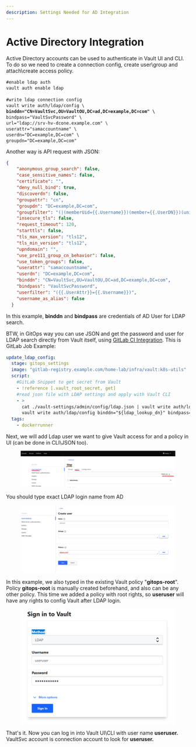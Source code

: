 ```yaml
---
description: Settings Needed for AD Integration
---
```


# Active Directory Integration

Active Directory accounts can be used to authenticate in Vault UI and CLI. To do so we need to create a connection config, create user\group and attach\create access policy.

<pre class="language-bash"><code class="lang-bash">#enable ldap auth
vault auth enable ldap

#write ldap connection config
vault write auth/ldap/config \
<strong>binddn="CN=VaultSvc,OU=VaultOU,DC=ad,DC=example,DC=com" \
</strong>bindpass="VaultSvcPassword" \
url="ldap://srv-hv-dcone.example.com" \
userattr="samaccountname" \
userdn="DC=example,DC=com" \
groupdn="DC=example,DC=com"
</code></pre>

Another way is API request with JSON:

```json
{
    "anonymous_group_search": false,
    "case_sensitive_names": false,
    "certificate": "",
    "deny_null_bind": true,
    "discoverdn": false,
    "groupattr": "cn",
    "groupdn": "DC=example,DC=com",
    "groupfilter": "(|(memberUid={{.Username}})(member={{.UserDN}})(uniqueMember={{.UserDN}}))",
    "insecure_tls": false,
    "request_timeout": 120,
    "starttls": false,
    "tls_max_version": "tls12",
    "tls_min_version": "tls12",
    "upndomain": "",
    "use_pre111_group_cn_behavior": false,
    "use_token_groups": false,
    "userattr": "samaccountname",
    "userdn": "DC=example,DC=com",
    "binddn": "CN=VaultSvc,OU=VaultOU,DC=ad,DC=example,DC=com",
    "bindpass": "VaultSvcPassword",
    "userfilter": "({{.UserAttr}}={{.Username}})",
    "username_as_alias": false
  }
```

In this example, **binddn** and **bindpass** are credentials of AD User for LDAP search.&#x20;

BTW, in GitOps way you can use JSON and get the password and user for LDAP search directly from Vault itself, using [GitLab CI Integration](gitlab-integration.md). This is GitLab Job Example:

```yaml
update_ldap_config:
  stage: gitops_settings
  image: "gitlab-registry.example.com/home-lab/infra/vault:k8s-utils"
  script:
    #GitLab Snippet to get secret from Vault
    - !reference [.vault_root_secret, get]
    #read json file with LDAP settings and apply with Vault CLI
    - >
      cat ./vault-settings/admin/config/ldap.json | vault write auth/ldap/config - ; 
      vault write auth/ldap/config binddn="${ldap_lookup_dn}" bindpass="${ldap_lookup_pass}" url="${ldap_lookup_url}"
  tags:
    - dockerrunner

```

Next, we will add Ldap user we want to give Vault access for and a policy in UI (can be done in CLI\JSON too).

<figure><img src="../.gitbook/assets/vault-ad-int-1.png" alt=""><figcaption></figcaption></figure>

You should type exact LDAP login name from AD

<figure><img src="../.gitbook/assets/vault-ad-int-2.png" alt=""><figcaption></figcaption></figure>

In this example, we also typed in the existing Vault policy "**gitops-root**". Policy **gitops-root** is manually created beforehand, and also can be any other policy. This time we added a policy with root rights, so **useruser** will have any rights to config Vault after LDAP login.

<figure><img src="../.gitbook/assets/vault-ad-int-3.png" alt=""><figcaption></figcaption></figure>

That's it. Now you can log in into Vault UI\CLI with user name **useruser.** VaultSvc account is connection account to look for **useruser.**
